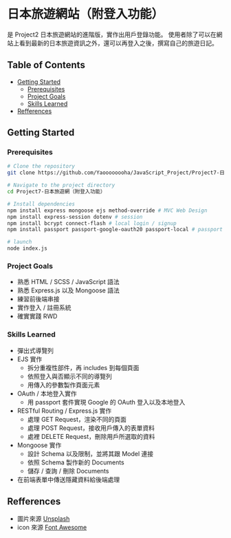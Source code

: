 # 日本旅遊網站（附登入功能）

是 Project2 日本旅遊網站的進階版，實作出用戶登錄功能。
使用者除了可以在網站上看到最新的日本旅遊資訊之外，還可以再登入之後，撰寫自己的旅遊日記。

## Table of Contents

- [Getting Started](#getting-started)
  - [Prerequisites](#prerequisites)
  - [Project Goals](#project-goals)
  - [Skills Learned](#skills-learned)
- [Refferences](#refferences)

## Getting Started

### Prerequisites

```bash
# Clone the repository
git clone https://github.com/Yaoooooooha/JavaScript_Project/Project7-日本旅遊網（附登入功能）.git

# Navigate to the project directory
cd Project7-日本旅遊網（附登入功能）

# Install dependencies
npm install express mongoose ejs method-override # MVC Web Design
npm install express-session dotenv # session
npm install bcrypt connect-flash # local login / signup
npm install passport passport-google-oauth20 passport-local # passport for google OAuth / lacal

# launch
node index.js
```

### Project Goals

- 熟悉 HTML / SCSS / JavaScript 語法
- 熟悉 Express.js 以及 Mongoose 語法
- 練習前後端串接
- 實作登入 / 註冊系統
- 確實實踐 RWD

### Skills Learned

- 彈出式導覽列
- EJS 實作
  - 拆分重複性部件，再 includes 到每個頁面
  - 依照登入與否顯示不同的導覽列
  - 用傳入的參數製作頁面元素
- OAuth / 本地登入實作
  - 用 passport 套件實現 Google 的 OAuth 登入以及本地登入
- RESTful Routing / Express.js 實作
  - 處理 GET Request，渲染不同的頁面
  - 處理 POST Request，接收用戶傳入的表單資料
  - 處裡 DELETE Request，刪除用戶所選取的資料
- Mongoose 實作
  - 設計 Schema 以及限制，並將其跟 Model 連接
  - 依照 Schema 製作新的 Documents
  - 儲存 / 查詢 / 刪除 Documents
- 在前端表單中傳送隱藏資料給後端處理

## Refferences

- 圖片來源 [Unsplash](https://unsplash.com/)
- icon 來源 [Font Awesome](https://fontawesome.com/icons)
